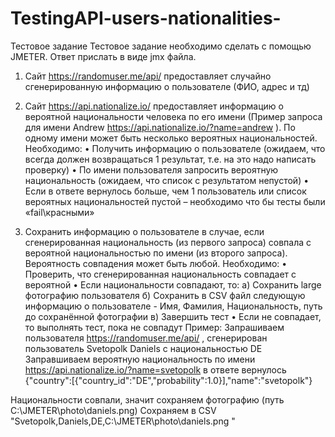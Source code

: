 # TestingAPI-users-nationalities-
Тестовое задание
Тестовое задание необходимо сделать с помощью JMETER. Ответ прислать в виде jmx файла.

1.	Сайт https://randomuser.me/api/ предоставляет случайно сгенерированную информацию о пользователе (ФИО, адрес и тд)
2.	Сайт https://api.nationalize.io/ предоставляет информацию о вероятной национальности человека по его имени (Пример запроса для имени Andrew  https://api.nationalize.io/?name=andrew ). По одному имени может быть несколько вероятных национальностей.
Необходимо:
•	Получить информацию о пользователе (ожидаем, что всегда должен возвращаться 1 результат, т.е. на это надо написать проверку)
•	По имени пользователя запросить вероятную национальность (ожидаем, что список с результатом непустой)
•	Если в ответе вернулось больше, чем 1 пользователь или список вероятных национальностей пустой – необходимо что бы тесты были «fail\красными» 

3.	Сохранить информацию о пользователе в случае, если сгенерированная национальность (из первого запроса) совпала с вероятной национальностью по имени (из второго запроса). Вероятность совпадения может быть любой. 
Необходимо:
•	Проверить, что сгенерированная национальность совпадает с вероятной
•	Если национальности совпадают, то:
	а) Сохранить large фотографию пользователя
	б) Сохранить в CSV файл следующую информацию о пользователе - Имя, Фамилия, Национальность, путь до сохранённой фотографии
	в) Завершить тест
•	Если не совпадает, то выполнять тест, пока не совпадут
Пример:
	Запрашиваем пользователя https://randomuser.me/api/ , сгенерирован пользователь Svetopolk Daniels с национальностью DE
	Заправшиваем вероятную национальность по имени https://api.nationalize.io/?name=svetopolk в ответе вернулось
{"country":[{"country_id":"DE","probability":1.0}],"name":"svetopolk"}
	
Национальности совпали, значит сохраняем фотографию  (путь C:\JMETER\photo\daniels.png)
Сохраняем в CSV "Svetopolk,Daniels,DE,C:\JMETER\photo\daniels.png "
